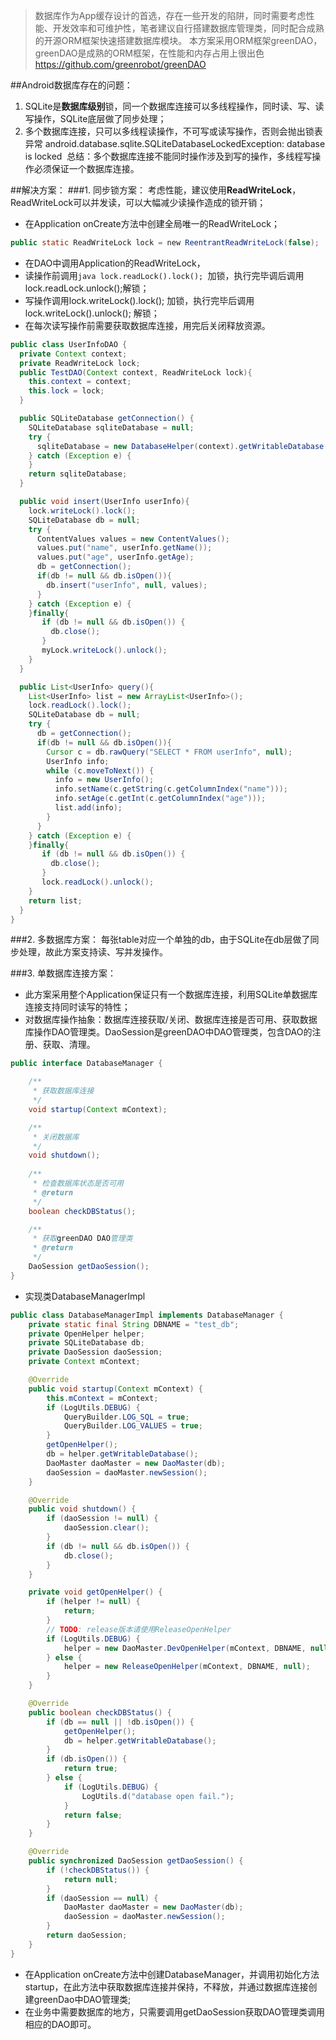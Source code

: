 >数据库作为App缓存设计的首选，存在一些开发的陷阱，同时需要考虑性能、开发效率和可维护性，笔者建议自行搭建数据库管理类，同时配合成熟的开源ORM框架快速搭建数据库模块。
本方案采用ORM框架greenDAO，greenDAO是成熟的ORM框架，在性能和内存占用上很出色
https://github.com/greenrobot/greenDAO

##Android数据库存在的问题：
1. SQLite是**数据库级别**锁，同一个数据库连接可以多线程操作，同时读、写、读写操作，SQLite底层做了同步处理；
2. 多个数据库连接，只可以多线程读操作，不可写或读写操作，否则会抛出锁表异常
android.database.sqlite.SQLiteDatabaseLockedException: database is locked 
总结：多个数据库连接不能同时操作涉及到写的操作，多线程写操作必须保证一个数据库连接。

##解决方案：
###1. 同步锁方案：
考虑性能，建议使用**ReadWriteLock**，ReadWriteLock可以并发读，可以大幅减少读操作造成的锁开销；
* 在Application onCreate方法中创建全局唯一的ReadWriteLock；
```java
public static ReadWriteLock lock = new ReentrantReadWriteLock(false);
```
* 在DAO中调用Application的ReadWriteLock，
* 读操作前调用```java lock.readLock().lock(); ```加锁，执行完毕调后调用
lock.readLock.unlock();解锁；
* 写操作调用lock.writeLock().lock(); 加锁，执行完毕后调用
lock.writeLock().unlock(); 解锁；
* 在每次读写操作前需要获取数据库连接，用完后关闭释放资源。

```java
public class UserInfoDAO {
  private Context context;
  private ReadWriteLock lock;
  public TestDAO(Context context, ReadWriteLock lock){
    this.context = context;
    this.lock = lock;
  }

  public SQLiteDatabase getConnection() {
    SQLiteDatabase sqliteDatabase = null;
    try {
      sqliteDatabase = new DatabaseHelper(context).getWritableDatabase();
    } catch (Exception e) {
    }
    return sqliteDatabase;
  }

  public void insert(UserInfo userInfo){
    lock.writeLock().lock(); 
    SQLiteDatabase db = null;
    try {
      ContentValues values = new ContentValues();
      values.put("name", userInfo.getName());
      values.put("age", userInfo.getAge);
      db = getConnection();
      if(db != null && db.isOpen()){
        db.insert("userInfo", null, values);
      }
    } catch (Exception e) {
    }finally{
       if (db != null && db.isOpen()) {
         db.close();
       }
       myLock.writeLock().unlock();   
    }
  }

  public List<UserInfo> query(){
    List<UserInfo> list = new ArrayList<UserInfo>();
    lock.readLock().lock(); 
    SQLiteDatabase db = null;
    try {
      db = getConnection();
      if(db != null && db.isOpen()){
        Cursor c = db.rawQuery("SELECT * FROM userInfo", null);
        UserInfo info;
        while (c.moveToNext()) {
          info = new UserInfo();
          info.setName(c.getString(c.getColumnIndex("name")));
          info.setAge(c.getInt(c.getColumnIndex("age")));
          list.add(info);
        }
      }
    } catch (Exception e) {
    }finally{
       if (db != null && db.isOpen()) {
         db.close();
       }
       lock.readLock().unlock();   
    }
    return list;
  }
}
```

###2. 多数据库方案：
每张table对应一个单独的db，由于SQLite在db层做了同步处理，故此方案支持读、写并发操作。

###3. 单数据库连接方案：
* 此方案采用整个Application保证只有一个数据库连接，利用SQLite单数据库连接支持同时读写的特性；
* 对数据库操作抽象：数据库连接获取/关闭、数据库连接是否可用、获取数据库操作DAO管理类。DaoSession是greenDAO中DAO管理类，包含DAO的注册、获取、清理。

```java
public interface DatabaseManager {

    /**
     * 获取数据库连接
     */
    void startup(Context mContext);

    /**
     * 关闭数据库
     */
    void shutdown();
    
    /**
     * 检查数据库状态是否可用
     * @return
     */
    boolean checkDBStatus();

    /**
     * 获取greenDAO DAO管理类
     * @return
     */
    DaoSession getDaoSession();
}
```

* 实现类DatabaseManagerImpl

```java
public class DatabaseManagerImpl implements DatabaseManager {
    private static final String DBNAME = "test_db";
    private OpenHelper helper;
    private SQLiteDatabase db;
    private DaoSession daoSession;
    private Context mContext;

    @Override
    public void startup(Context mContext) {
        this.mContext = mContext;
        if (LogUtils.DEBUG) {
            QueryBuilder.LOG_SQL = true;
            QueryBuilder.LOG_VALUES = true;
        }
        getOpenHelper();
        db = helper.getWritableDatabase();
        DaoMaster daoMaster = new DaoMaster(db);
        daoSession = daoMaster.newSession();
    }

    @Override
    public void shutdown() {
        if (daoSession != null) {
            daoSession.clear();
        }
        if (db != null && db.isOpen()) {
            db.close();
        }
    }

    private void getOpenHelper() {
        if (helper != null) {
            return;
        }
        // TODO: release版本请使用ReleaseOpenHelper
        if (LogUtils.DEBUG) {
            helper = new DaoMaster.DevOpenHelper(mContext, DBNAME, null);
        } else {
            helper = new ReleaseOpenHelper(mContext, DBNAME, null);
        }
    }

    @Override
    public boolean checkDBStatus() {
        if (db == null || !db.isOpen()) {
            getOpenHelper();
            db = helper.getWritableDatabase();
        }
        if (db.isOpen()) {
            return true;
        } else {
            if (LogUtils.DEBUG) {
                LogUtils.d("database open fail.");
            }
            return false;
        }
    }

    @Override
    public synchronized DaoSession getDaoSession() {
        if (!checkDBStatus()) {
            return null;
        }
        if (daoSession == null) {
            DaoMaster daoMaster = new DaoMaster(db);
            daoSession = daoMaster.newSession();
        }
        return daoSession;
    }
}
```

* 在Application onCreate方法中创建DatabaseManager，并调用初始化方法
startup，在此方法中获取数据库连接并保持，不释放，并通过数据库连接创建greenDao中DAO管理类;
* 在业务中需要数据库的地方，只需要调用getDaoSession获取DAO管理类调用相应的DAO即可。